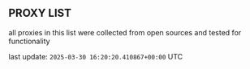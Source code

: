 ## PROXY LIST

all proxies in this list were collected from open sources and tested for functionality

last update: `2025-03-30 16:20:20.410867+00:00` UTC